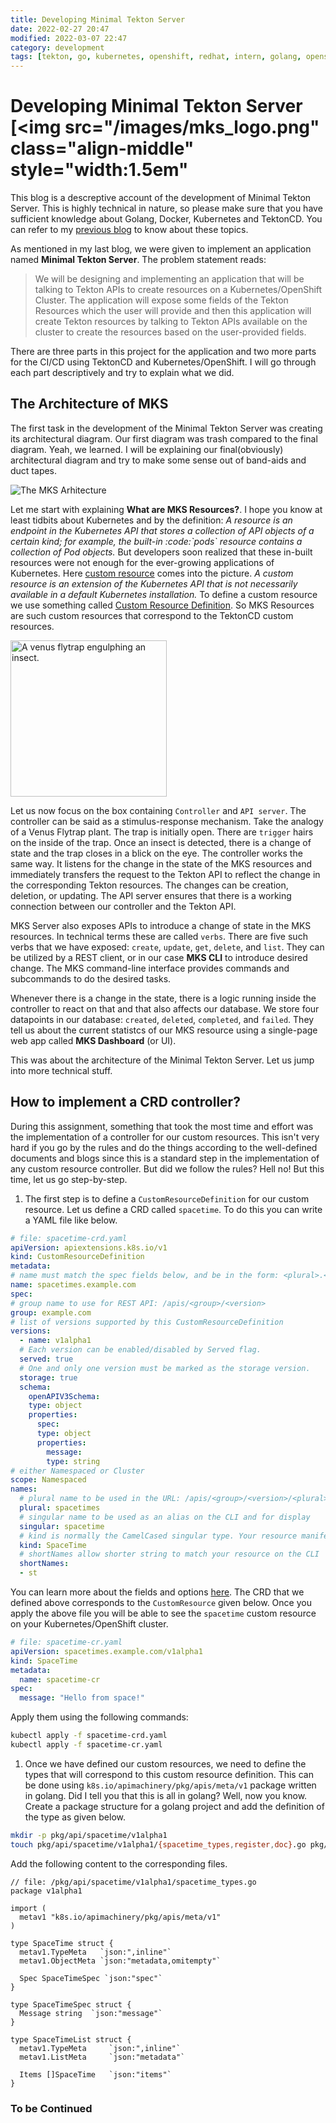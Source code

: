 ```yaml
---
title: Developing Minimal Tekton Server
date: 2022-02-27 20:47
modified: 2022-03-07 22:47
category: development
tags: [tekton, go, kubernetes, openshift, redhat, intern, golang, openshift-pipelines]
---
```


# Developing Minimal Tekton Server [<img src="/images/mks_logo.png" class="align-middle" style="width:1.5em"

This blog is a descreptive account of the development of Minimal Tekton Server.
This is highly technical in nature, so please make sure that you have sufficient
knowledge about Golang, Docker, Kubernetes and TektonCD. You can refer to my
[previous blog]("https://avinal.space/posts/development/i-am-loving-it-redhat.html")
to know about these topics.

As mentioned in my last blog, we were given to implement an application
named **Minimal Tekton Server**. The problem statement reads:

> We will be designing and implementing an application that will be
> talking to Tekton APIs to create resources on a Kubernetes/OpenShift
> Cluster. The application will expose some fields of the Tekton
> Resources which the user will provide and then this application will
> create Tekton resources by talking to Tekton APIs available on the
> cluster to create the resources based on the user-provided fields.

There are three parts in this project for the application and two more
parts for the CI/CD using TektonCD and Kubernetes/OpenShift. I will go
through each part descriptively and try to explain what we did.

## The Architecture of MKS

The first task in the development of the Minimal Tekton Server was
creating its architectural diagram. Our first diagram was trash compared
to the final diagram. Yeah, we learned. I will be explaining our
final(obviously) architectural diagram and try to make some sense out of
band-aids and duct tapes.

<img src="/images/mks-architecture.png"
class="img-fluid my-3 img-fluid my-3" alt="The MKS Arhitecture" />

Let me start with explaining **What are MKS Resources?**. I hope you
know at least tidbits about Kubernetes and by the definition: *A
resource is an endpoint in the Kubernetes API that stores a collection
of API objects of a certain kind; for example, the built-in
:code:\`pods\` resource contains a collection of Pod objects.* But
developers soon realized that these in-built resources were not enough
for the ever-growing applications of Kubernetes. Here [custom
resource](https://kubernetes.io/docs/concepts/extend-kubernetes/api-extension/custom-resources/)
comes into the picture. *A custom resource is an extension of the
Kubernetes API that is not necessarily available in a default Kubernetes
installation.* To define a custom resource we use something called
[Custom Resource
Definition](https://kubernetes.io/docs/tasks/extend-kubernetes/custom-resources/custom-resource-definitions/).
So MKS Resources are such custom resources that correspond to the
TektonCD custom resources.

<img src="/images/venus-flytrap.gif"
class="float-md-right ml-3 float-md-right ml-3" width="250"
alt="A venus flytrap engulphing an insect." />

Let us now focus on the box containing `Controller` and `API server`.
The controller can be said as a stimulus-response mechanism. Take the
analogy of a Venus Flytrap plant. The trap is initially open. There are
`trigger` hairs on the inside of the trap. Once an insect is detected,
there is a change of state and the trap closes in a blick on the eye.
The controller works the same way. It listens for the change in the
state of the MKS resources and immediately transfers the request to the
Tekton API to reflect the change in the corresponding Tekton resources.
The changes can be creation, deletion, or updating. The API server
ensures that there is a working connection between our controller and
the Tekton API.

MKS Server also exposes APIs to introduce a change of state in the MKS
resources. In technical terms these are called `verbs`. There are five
such verbs that we have exposed: `create`, `update`, `get`, `delete`,
and `list`. They can be utilized by a REST client, or in our case **MKS
CLI** to introduce desired change. The MKS command-line interface
provides commands and subcommands to do the desired tasks.

Whenever there is a change in the state, there is a logic running inside
the controller to react on that and that also affects our database. We
store four datapoints in our database: `created`, `deleted`,
`completed`, and `failed`. They tell us about the current statistcs of
our MKS resource using a single-page web app called **MKS Dashboard**
(or UI).

This was about the architecture of the Minimal Tekton Server. Let us
jump into more technical stuff.

## How to implement a CRD controller?

During this assignment, something that took the most time and effort was
the implementation of a controller for our custom resources. This isn't
very hard if you go by the rules and do the things according to the
well-defined documents and blogs since this is a standard step in the
implementation of any custom resource controller. But did we follow the
rules? Hell no! But this time, let us go step-by-step.

1. The first step is to define a `CustomResourceDefinition` for our custom
resource. Let us define a CRD called `spacetime`. To do this you can write a
YAML file like below.

``` yaml
# file: spacetime-crd.yaml
apiVersion: apiextensions.k8s.io/v1
kind: CustomResourceDefinition
metadata:
# name must match the spec fields below, and be in the form: <plural>.<group>
name: spacetimes.example.com
spec:
# group name to use for REST API: /apis/<group>/<version>
group: example.com
# list of versions supported by this CustomResourceDefinition
versions:
  - name: v1alpha1
  # Each version can be enabled/disabled by Served flag.
  served: true
  # One and only one version must be marked as the storage version.
  storage: true
  schema:
    openAPIV3Schema:
    type: object
    properties:
      spec:
      type: object
      properties:
        message:
        type: string
# either Namespaced or Cluster
scope: Namespaced
names:
  # plural name to be used in the URL: /apis/<group>/<version>/<plural>
  plural: spacetimes
  # singular name to be used as an alias on the CLI and for display
  singular: spacetime
  # kind is normally the CamelCased singular type. Your resource manifests use this.
  kind: SpaceTime
  # shortNames allow shorter string to match your resource on the CLI
  shortNames:
  - st
```

You can learn more about the fields and options
[here](https://kubernetes.io/docs/tasks/extend-kubernetes/custom-resources/custom-resource-definitions/).
The CRD that we defined above corresponds to the `CustomResource` given
below. Once you apply the above file you will be able to see the
`spacetime` custom resource on your Kubernetes/OpenShift cluster.

``` yaml
# file: spacetime-cr.yaml
apiVersion: spacetimes.example.com/v1alpha1
kind: SpaceTime
metadata:
  name: spacetime-cr
spec:
  message: "Hello from space!"
```

Apply them using the following commands:

``` bash
kubectl apply -f spacetime-crd.yaml
kubectl apply -f spacetime-cr.yaml
```

1. Once we have defined our custom resources, we need to define the
    types that will correspond to this custom resource definition. This
    can be done using `k8s.io/apimachinery/pkg/apis/meta/v1` package
    written in golang. Did I tell you that this is all in golang? Well,
    now you know. Create a package structure for a golang project and
    add the definition of the type as given below.

``` bash
mkdir -p pkg/api/spacetime/v1alpha1
touch pkg/api/spacetime/v1alpha1/{spacetime_types,register,doc}.go pkg/api/spacetime/register.go
```

Add the following content to the corresponding files.

``` golang
// file: /pkg/api/spacetime/v1alpha1/spacetime_types.go
package v1alpha1

import (
  metav1 "k8s.io/apimachinery/pkg/apis/meta/v1"
)

type SpaceTime struct {
  metav1.TypeMeta   `json:",inline"`
  metav1.ObjectMeta `json:"metadata,omitempty"`

  Spec SpaceTimeSpec `json:"spec"`
}

type SpaceTimeSpec struct {
  Message string  `json:"message"`
}

type SpaceTimeList struct {
  metav1.TypeMeta     `json:",inline"`
  metav1.ListMeta     `json:"metadata"`

  Items []SpaceTime   `json:"items"`
}
```

### To be Continued
